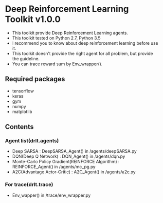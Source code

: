 # Deep Reinforcement Learning Toolkit v1.0.0
* This toolkit provide Deep Reinforcement Learning agents.
* This toolkit tested on Python 2.7, Python 3.5
* I recommend you to know about deep reinforcement learning before use it.
* This toolkit doesn't provide the right agent for all problem, but provide the guideline.
* You can trace reward sum by Env_wrapper().
  
  
  
  
  
## Required packages
* tensorflow
* keras
* gym
* numpy
* matplotlib

## Contents
### Agent list(drlt.agents)
* Deep SARSA : DeepSARSA_Agent() in /agents/deepSARSA.py
* DQN(Deep Q Network) : DQN_Agent() in /agents/dqn.py
* Monte-Carlo Policy Gradient(REINFORCE Algorithm) : REINFORCE_Agent() in /agents/mc_pg.py
* A2C(Advantage Actor-Critic) : A2C_Agent() in /agents/a2c.py

### For trace(drlt.trace)
* Env_wapper() in /trace/env_wrapper.py

